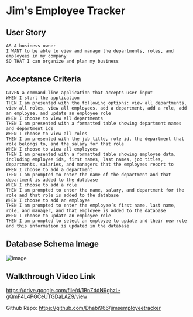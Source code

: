 # Jim's Employee Tracker

## User Story

```
AS A business owner
I WANT to be able to view and manage the departments, roles, and employees in my company
SO THAT I can organize and plan my business
```
## Acceptance Criteria

```
GIVEN a command-line application that accepts user input
WHEN I start the application
THEN I am presented with the following options: view all departments, view all roles, view all employees, add a department, add a role, add an employee, and update an employee role
WHEN I choose to view all departments
THEN I am presented with a formatted table showing department names and department ids
WHEN I choose to view all roles
THEN I am presented with the job title, role id, the department that role belongs to, and the salary for that role
WHEN I choose to view all employees
THEN I am presented with a formatted table showing employee data, including employee ids, first names, last names, job titles, departments, salaries, and managers that the employees report to
WHEN I choose to add a department
THEN I am prompted to enter the name of the department and that department is added to the database
WHEN I choose to add a role
THEN I am prompted to enter the name, salary, and department for the role and that role is added to the database
WHEN I choose to add an employee
THEN I am prompted to enter the employee’s first name, last name, role, and manager, and that employee is added to the database
WHEN I choose to update an employee role
THEN I am prompted to select an employee to update and their new role and this information is updated in the database

```
## Database Schema Image
![image](https://user-images.githubusercontent.com/108851005/196018426-881c6424-8ee7-47cf-830e-2a7e9ec4abde.png)

## Walkthrough Video Link
https://drive.google.com/file/d/1BnZddN9ghzL-gQmF4L4PGCeUTGDaLAZ9/view



Github Repo: https://github.com/Dhabi966/jimsemployeetracker
